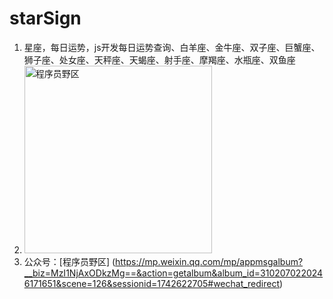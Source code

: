 # starSign
1. 星座，每日运势，js开发每日运势查询、白羊座、金牛座、双子座、巨蟹座、狮子座、处女座、天秤座、天蝎座、射手座、摩羯座、水瓶座、双鱼座
1. <img src="https://img-blog.csdnimg.cn/789ce9f6d9974986ae0435c36d10c559.jpeg" alt="程序员野区" width="300" height="300" align="bottom" />
1. 公众号：[程序员野区]
(https://mp.weixin.qq.com/mp/appmsgalbum?__biz=MzI1NjAxODkzMg==&action=getalbum&album_id=3102070220246171651&scene=126&sessionid=1742622705#wechat_redirect)